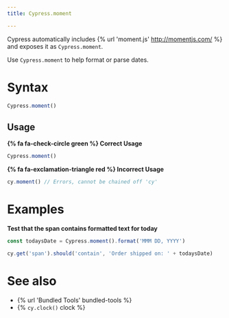 ```yaml
---
title: Cypress.moment

---
```


Cypress automatically includes {% url 'moment.js' http://momentjs.com/ %} and exposes it as `Cypress.moment`.

Use `Cypress.moment` to help format or parse dates.

# Syntax

```javascript
Cypress.moment()
```

## Usage

**{% fa fa-check-circle green %} Correct Usage**

```javascript
Cypress.moment()
```

**{% fa fa-exclamation-triangle red %} Incorrect Usage**

```javascript
cy.moment() // Errors, cannot be chained off 'cy'
```

# Examples

**Test that the span contains formatted text for today**

```javascript
const todaysDate = Cypress.moment().format('MMM DD, YYYY')

cy.get('span').should('contain', 'Order shipped on: ' + todaysDate)
```

# See also

- {% url 'Bundled Tools' bundled-tools %}
- {% `cy.clock()` clock %}
